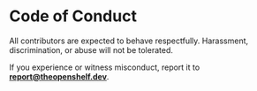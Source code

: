 # Code of Conduct

All contributors are expected to behave respectfully.
Harassment, discrimination, or abuse will not be tolerated.

If you experience or witness misconduct, report it to **report@theopenshelf.dev**.

